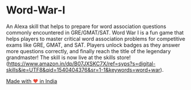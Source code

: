 # Word-War-I
An Alexa skill that helps to prepare for word association questions commonly encountered in GRE/GMAT/SAT.
Word War I is a fun game that helps players to master critical word association problems for competitive exams like GRE, GMAT, and SAT. Players unlock badges as they answer more questions correctly, and finally reach the title of the legendary grandmaster!
The skill is now live at the skills store! (https://www.amazon.in/dp/B07JXSKC7X/ref=syps?s=digital-skills&ie=UTF8&qid=1540404376&sr=1-1&keywords=word+war).

<a href="https://madewithlove.org.in" target="_blank">Made with <span style="color: #e74c3c">&hearts;</span> in India</a>
